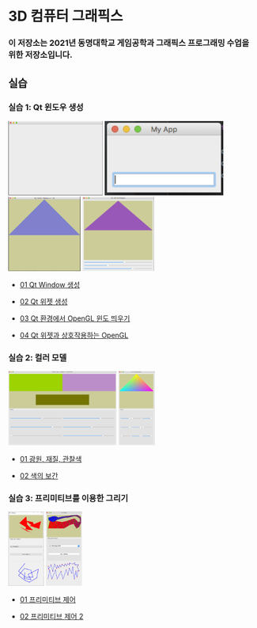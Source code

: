 # 3D 컴퓨터 그래픽스
### 이 저장소는 2021년 동명대학교 게임공학과 그래픽스 프로그래밍 수업을 위한 저장소입니다.

## 실습 ##

### 실습 1: Qt 윈도우 생성
[<img src="Source/01_Windowing/images/00_firstQT.png" height=150px>](https://github.com/dknife/2021Graphics/blob/main/Source/01_Windowing/01_QtWindow.py)
[<img src="Source/01_Windowing/images/01_widgets.png" height=150px>](https://github.com/dknife/2021Graphics/blob/main/Source/01_Windowing/02_QtWidgets.py)
[<img src="Source/01_Windowing/images/03_FirstGLWindow.png" height=150px>](https://github.com/dknife/2021Graphics/blob/main/Source/01_Windowing/03_FirstGLWindow.py)
[<img src="Source/01_Windowing/images/04_GLwQtWidgets.png" height=150px>](https://github.com/dknife/2021Graphics/blob/main/Source/01_Windowing/04_GLwQtWidgets.py)

* [01 Qt Window 생성](https://github.com/dknife/2021Graphics/blob/main/Source/01_Windowing/01_QtWindow.py)

* [02 Qt 위젯 생성](https://github.com/dknife/2021Graphics/blob/main/Source/01_Windowing/02_QtWidgets.py)

* [03 Qt 환경에서 OpenGL 윈도 띄우기](https://github.com/dknife/2021Graphics/blob/main/Source/01_Windowing/03_FirstGLWindow.py)

* [04 Qt 위젯과 상호작용하는 OpenGL](https://github.com/dknife/2021Graphics/blob/main/Source/01_Windowing/04_GLwQtWidgets.py)


### 실습 2: 컬러 모델
[<img src="Source/02_Colors/images/21_lightmatobservation.png" height=150px>](https://github.com/dknife/2021Graphics/blob/main/Source/02_Colors/01_RGBColors.py)
[<img src="Source/02_Colors/images/22_colorinterpolation.png" height=150px>](https://github.com/dknife/2021Graphics/blob/main/Source/02_Colors/02_ColorInterpolation.py)

* [01 광원, 재질, 관찰색](https://github.com/dknife/2021Graphics/blob/main/Source/02_Colors/01_RGBColors.py)

* [02 색의 보간](https://github.com/dknife/2021Graphics/blob/main/Source/02_Colors/02_ColorInterpolation.py)

### 실습 3: 프리미티브를 이용한 그리기
[<img src="Source/03_Primitives/images/primitives.png" height=150px>](https://github.com/dknife/2021Graphics/blob/main/Source/03_Primitives/01_Primitives.py)
[<img src="Source/03_Primitives/images/02_primitives.png" height=150px>]()

* [01 프리미티브 제어](https://github.com/dknife/2021Graphics/blob/main/Source/03_Primitives/01_Primitives.py)

* [02 프리미티브 제어 2]()

